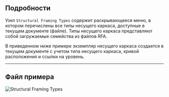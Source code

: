 ## Подробности
Узел `Structural Framing Types` содержит раскрывающееся меню, в котором перечислены все типы несущего каркаса, доступные в текущем документе (файле). Типы несущего каркаса представляют собой загружаемые семейства из файлов RFA.

В приведенном ниже примере экземпляр несущего каркаса создается в текущем документе с учетом типа несущего каркаса, кривой расположения и ссылки на уровень.
___
## Файл примера

![Structural Framing Types](./DSRevitNodesUI.StructuralFramingTypes_img.jpg)
